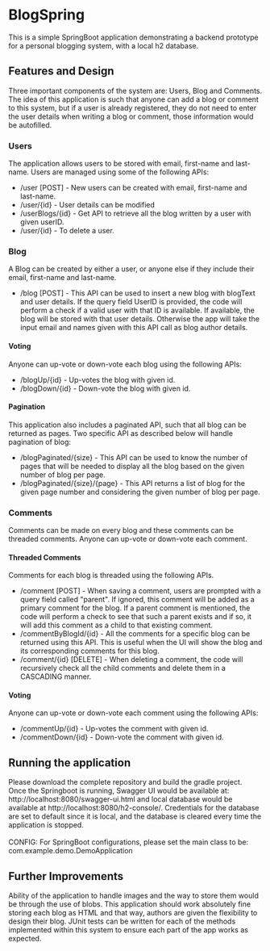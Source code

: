 # BlogSpring
This is a simple SpringBoot application demonstrating a backend prototype for a personal blogging system, with a local h2 database.

## Features and Design
Three important components of the system are: Users, Blog and Comments. The idea of this application is such that anyone can add a blog or comment to this system, but if a user is already registered, 
they do not need to enter the user details when writing a blog or comment, those information would be autofilled.

### Users
The application allows users to be stored with email, first-name and last-name. Users are managed using some of the following APIs:
- /user [POST] - New users can be created with email, first-name and last-name.
- /user/{id} - User details can be modified
- /userBlogs/{id} - Get API to retrieve all the blog written by a user with given userID.
- /user/{id} - To delete a user. 

### Blog
A Blog can be created by either a user, or anyone else if they include their email, first-name and last-name. 
- /blog [POST] - This API can be used to insert a new blog with blogText and user details. If the query field UserID is provided, the code will perform a check if a valid user with that ID is available.
If available, the blog will be stored with that user details. Otherwise the app will take the input email and names given with this API call as blog author details.

#### Voting
Anyone can up-vote or down-vote each blog using the following APIs:
- /blogUp/{id} - Up-votes the blog with given id.
- /blogDown/{id} - Down-vote the blog with given id.

#### Pagination
This application also includes a paginated API, such that all blog can be returned as pages. Two specific API as described below will handle pagination of blog:
- /blogPaginated/{size} - This API can be used to know the number of pages that will be needed to display all the blog based on the given number of blog per page.
- /blogPaginated/{size}/{page} - This API returns a list of blog for the given page number and considering the given number of blog per page.

### Comments
Comments can be made on every blog and these comments can be threaded comments. Anyone can up-vote or down-vote each comment. 

#### Threaded Comments
Comments for each blog is threaded using the following APIs. 
- /comment [POST] - When saving a comment, users are prompted with a query field called "parent". If ignored, this comment will be added as a primary comment for the blog. If a parent comment is mentioned,
the code will perform a check to see that such a parent exists and if so, it will add this comment as a child to that existing comment.
- /commentByBlogId/{id} - All the comments for a specific blog can be returned using this API. This is useful when the UI will show the blog and its corresponding comments for this blog.
- /comment/{id} [DELETE] - When deleting a comment, the code will recursively check all the child comments and delete them in a CASCADING manner.

#### Voting
Anyone can up-vote or down-vote each comment using the following APIs:
- /commentUp/{id} - Up-votes the comment with given id.
- /commentDown/{id} - Down-vote the comment with given id.

## Running the application

Please download the complete repository and build the gradle project. 
\
Once the Springboot is running, Swagger UI would be available at: http://localhost:8080/swagger-ui.html and local database would be available at http://localhost:8080/h2-console/.
Credentials for the database are set to default since it is local, and the database is cleared every time the application is stopped.
\
\
CONFIG: For SpringBoot configurations, please set the main class to be: com.example.demo.DemoApplication

## Further Improvements
Ability of the application to handle images and the way to store them would be through the use of blobs. 
This application should work absolutely fine storing each blog as HTML and that way, authors are given the flexibility to design their blog.
JUnit tests can be written for each of the methods implemented within this system to ensure each part of the app works as expected.